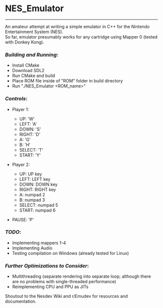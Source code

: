 # NES_Emulator  
---
An amateur attempt at writing a simple emulator in C++ for the Nintendo Entertainment System (NES).  
So far, emulator presumably works for any cartridge using Mapper 0 (tested with Donkey Kong).
  
### *Building and Running*:
* Install CMake
* Download SDL2
* Run CMake and build
* Place ROM file inside of "ROM" folder in build directory
* Run "./NES_Emulator <ROM_name\>"
  
### *Controls*:

* Player 1:
    * UP: 'W'
    * LEFT: 'A'
    * DOWN: 'S'
    * RIGHT: 'D'
    * A: 'G'
    * B: 'H'
    * SELECT: 'T'
    * START: 'Y'

* Player 2:
    * UP: UP key
    * LEFT: LEFT key
    * DOWN: DOWN key
    * RIGHT: RIGHT key
    * A: numpad 2
    * B: numpad 3
    * SELECT: numpad 5
    * START: numpad 6  

* PAUSE: 'P'
  
### *TODO*:

* Implementing mappers 1-4  
* Implementing Audio  
* Testing compilation on Windows (already tested for Linux)  
  
### *Further Optimizations to Consider*:

* Multithreading (separate rendering into separate loop; although there are no problems with single-threaded performance)  
* Reimplementing CPU and PPU as JITs  
  
Shoutout to the Nesdev Wiki and r/Emudev for resources and documentation.
